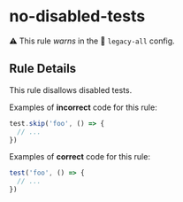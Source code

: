 # no-disabled-tests

⚠️ This rule _warns_ in the 💾 `legacy-all` config.

<!-- end auto-generated rule header -->

## Rule Details

This rule disallows disabled tests.

Examples of **incorrect** code for this rule:

```ts
test.skip('foo', () => {
  // ...
})
```

Examples of **correct** code for this rule:

```ts
test('foo', () => {
  // ...
})
```
